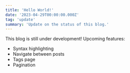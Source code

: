 ```yaml
---
title: 'Hello World!'
date: '2023-04-29T00:00:00.000Z'
tag: 'update'
summary: 'Update on the status of this blog.'
---
```


This blog is still under development! Upcoming features:

- Syntax highlighting
- Navigate between posts
- Tags page
- Pagination
